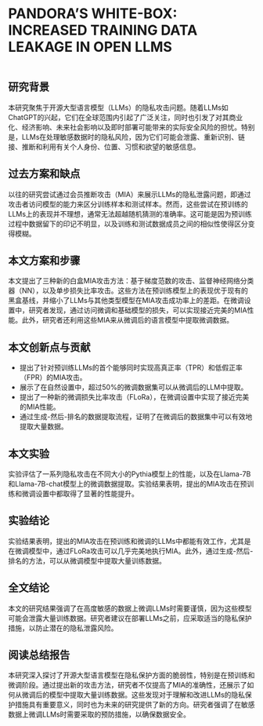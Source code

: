 # PANDORA’S WHITE-BOX: INCREASED TRAINING DATA LEAKAGE IN OPEN LLMS

<figure><img src="../../.gitbook/assets/image (101).png" alt=""><figcaption></figcaption></figure>

## 研究背景

本研究聚焦于开源大型语言模型（LLMs）的隐私攻击问题。随着LLMs如ChatGPT的兴起，它们在全球范围内引起了广泛关注，同时也引发了对其商业化、经济影响、未来社会影响以及即时部署可能带来的实际安全风险的担忧。特别是，LLMs在处理敏感数据时的隐私风险，因为它们可能会泄露、重新识别、链接、推断和利用有关个人身份、位置、习惯和欲望的敏感信息。

## 过去方案和缺点

以往的研究尝试通过会员推断攻击（MIA）来展示LLMs的隐私泄露问题，即通过攻击者访问模型的能力来区分训练样本和测试样本。然而，这些尝试在预训练的LLMs上的表现并不理想，通常无法超越随机猜测的准确率。这可能是因为预训练过程中数据留下的印记不明显，以及训练和测试数据成员之间的相似性使得区分变得模糊。

## 本文方案和步骤

本文提出了三种新的白盒MIA攻击方法：基于梯度范数的攻击、监督神经网络分类器（NN），以及单步损失比率攻击。这些方法在预训练模型上的表现优于现有的黑盒基线，并缩小了LLMs与其他类型模型在MIA攻击成功率上的差距。在微调设置中，研究者发现，通过访问微调和基础模型的损失，可以实现接近完美的MIA性能。此外，研究者还利用这些MIA来从微调后的语言模型中提取微调数据。

## 本文创新点与贡献

* 提出了针对预训练LLMs的首个能够同时实现高真正率（TPR）和低假正率（FPR）的MIA攻击。
* 展示了在自然设置中，超过50%的微调数据集可以从微调后的LLM中提取。
* 提出了一种新的微调损失比率攻击（FLoRa），在微调设置中实现了接近完美的MIA性能。
* 通过生成-然后-排名的数据提取流程，证明了在微调后的数据集中可以有效地提取大量数据。

## 本文实验

实验评估了一系列隐私攻击在不同大小的Pythia模型上的性能，以及在Llama-7B和Llama-7B-chat模型上的微调数据提取。实验结果表明，提出的MIA攻击在预训练和微调设置中都取得了显著的性能提升。

## 实验结论

实验结果表明，提出的MIA攻击在预训练和微调的LLMs中都能有效工作，尤其是在微调模型中，通过FLoRa攻击可以几乎完美地执行MIA。此外，通过生成-然后-排名的方法，可以从微调模型中提取大量训练数据。

## 全文结论

本文的研究结果强调了在高度敏感的数据上微调LLMs时需要谨慎，因为这些模型可能会泄露大量训练数据。研究者建议在部署LLMs之前，应采取适当的隐私保护措施，以防止潜在的隐私泄露风险。

## 阅读总结报告

本研究深入探讨了开源大型语言模型在隐私保护方面的脆弱性，特别是在预训练和微调阶段。通过提出新的攻击方法，研究者不仅提高了MIA的准确性，还展示了如何从微调后的模型中提取大量训练数据。这些发现对于理解和改进LLMs的隐私保护措施具有重要意义，同时也为未来的研究提供了新的方向。研究者强调了在敏感数据上微调LLMs时需要采取的预防措施，以确保数据安全。
